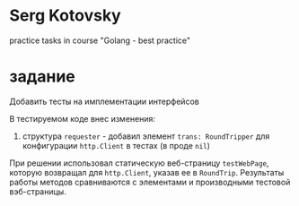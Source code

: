 # Serg Kotovsky
practice tasks in course "Golang - best practice"
# задание
Добавить тесты на имплементации интерфейсов

В тестируемом коде внес изменения:
1) структура `requester` - добавил элемент `trans: RoundTripper` для конфигурации `http.Client` в тестах (в проде `nil`)

При решении использовал статическую веб-страницу `testWebPage`, которую возвращал для `http.Client`, указав ее в `RoundTrip`.
Результаты работы методов сравниваются с элементами и производными тестовой вэб-страницы. 